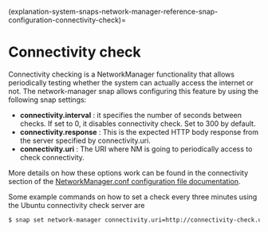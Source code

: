 (explanation-system-snaps-network-manager-reference-snap-configuration-connectivity-check)=
# Connectivity check


Connectivity checking is a NetworkManager functionality that allows periodically testing whether the system can actually access the internet or not. The network-manager snap allows configuring this feature by using the following snap settings:

* **connectivity.interval** : it specifies the number of seconds between checks. If set to 0, it disables connectivity check. Set to 300 by default.
* **connectivity.response** : This is the expected HTTP body response from the server specified by connectivity.uri.
* **connectivity.uri** : The URI where NM is going to periodically access to check connectivity.

More details on how these options work can be found in the connectivity section of the [NetworkManager.conf configuration file documentation](https://developer.gnome.org/NetworkManager/stable/NetworkManager.conf.html).

Some example commands on how to set a check every three minutes using the Ubuntu connectivity check server are
```bash
$ snap set network-manager connectivity.uri=http://connectivity-check.ubuntu.com/ $ snap set network-manager connectivity.interval=180
```

